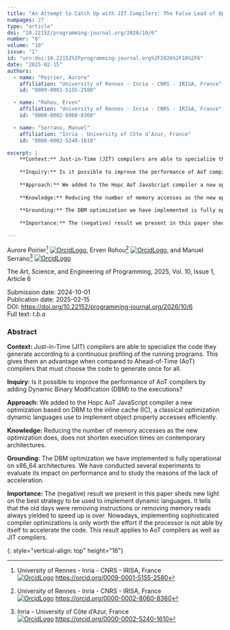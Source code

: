 ```yaml
---
title: "An Attempt to Catch Up with JIT Compilers: The False Lead of Optimizing Inline Caches"
numpages: 27
type: "article"
doi: "10.22152/programming-journal.org/2026/10/6"
number: "6"
volume: "10"
issue: "1"
id: "urn:doi:10.22152%2Fprogramming-journal.org%2F2026%2F10%2F6"
date: "2025-02-15"
authors: 
  - name: "Poirier, Aurore"
    affiliation: "University of Rennes - Inria - CNRS - IRISA, France"
    id: "0009-0001-5155-2580"

  - name: "Rohou, Erven"
    affiliation: "University of Rennes - Inria - CNRS - IRISA, France"
    id: "0000-0002-8060-8360"

  - name: "Serrano, Manuel"
    affiliation: "Inria - University of Côte d’Azur, France"
    id: "0000-0002-5240-1610"

excerpt: |
    **Context:** Just-in-Time (JIT) compilers are able to specialize the code they generate according to a continuous profiling of the running programs. This gives them an advantage when compared to Ahead-of-Time (AoT) compilers that must choose the code to generate once for all.
    
    **Inquiry:** Is it possible to improve the performance of AoT compilers by adding Dynamic Binary Modification (DBM) to the executions?
    
    **Approach:** We added to the Hopc AoT JavaScript compiler a new optimization based on DBM to the inline cache (IC), a classical optimization dynamic languages use to implement object property accesses efficiently.
    
    **Knowledge:** Reducing the number of memory accesses as the new optimization does, does not shorten execution times on contemporary architectures.
    
    **Grounding:** The DBM optimization we have implemented is fully operational on x86_64 architectures. We have conducted several experiments to evaluate its impact on performance and to study the reasons of the lack of acceleration.
    
    **Importance:** The (negative) result we present in this paper sheds new light on the best strategy to be used to implement dynamic languages. It tells that the old days were removing instructions or removing memory reads always yielded to speed up is over. Nowadays, implementing sophisticated compiler optimizations is only worth the effort if the processor is not able by itself to accelerate the code. This result applies to AoT compilers as well as JIT compilers.

---
```

Aurore Poirier[^1] [![OrcidLogo]](https://orcid.org/0009-0001-5155-2580), Erven Rohou[^2] [![OrcidLogo]](https://orcid.org/0000-0002-8060-8360), and Manuel Serrano[^3] [![OrcidLogo]](https://orcid.org/0000-0002-5240-1610)

The Art, Science, and Engineering of Programming, 2025, Vol. 10, Issue 1, Article 6

Submission date: 2024-10-01  
Publication date: 2025-02-15  
DOI: <https://doi.org/10.22152/programming-journal.org/2026/10/6>  
Full text: *t.b.a*  


### Abstract

**Context:** Just-in-Time (JIT) compilers are able to specialize the code they generate according to a continuous profiling of the running programs. This gives them an advantage when compared to Ahead-of-Time (AoT) compilers that must choose the code to generate once for all.

**Inquiry:** Is it possible to improve the performance of AoT compilers by adding Dynamic Binary Modification (DBM) to the executions?

**Approach:** We added to the Hopc AoT JavaScript compiler a new optimization based on DBM to the inline cache (IC), a classical optimization dynamic languages use to implement object property accesses efficiently.

**Knowledge:** Reducing the number of memory accesses as the new optimization does, does not shorten execution times on contemporary architectures.

**Grounding:** The DBM optimization we have implemented is fully operational on x86_64 architectures. We have conducted several experiments to evaluate its impact on performance and to study the reasons of the lack of acceleration.

**Importance:** The (negative) result we present in this paper sheds new light on the best strategy to be used to implement dynamic languages. It tells that the old days were removing instructions or removing memory reads always yielded to speed up is over. Nowadays, implementing sophisticated compiler optimizations is only worth the effort if the processor is not able by itself to accelerate the code. This result applies to AoT compilers as well as JIT compilers.


[^1]: University of Rennes - Inria - CNRS - IRISA, France  
    [![OrcidLogo]](https://orcid.org/0009-0001-5155-2580) <https://orcid.org/0009-0001-5155-2580>

[^2]: University of Rennes - Inria - CNRS - IRISA, France  
    [![OrcidLogo]](https://orcid.org/0000-0002-8060-8360) <https://orcid.org/0000-0002-8060-8360>

[^3]: Inria - University of Côte d’Azur, France  
    [![OrcidLogo]](https://orcid.org/0000-0002-5240-1610) <https://orcid.org/0000-0002-5240-1610>


[OrcidLogo]: /assets/images/orcid.svg "Orcid Logo"
{: style="vertical-align: top" height="16"}
